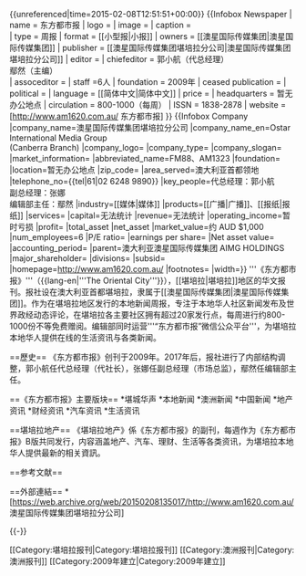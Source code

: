 {{unreferenced|time=2015-02-08T12:51:51+00:00}}
{{Infobox Newspaper
| name                = 东方都市报
| logo                = 
| image               = 
| caption             =  
| type                = 周报
| format              = [[小型报|小报]]
| owners              = [[澳星国际传媒集团|澳星国际传媒集团]]
| publisher           = [[澳星国际传媒集团堪培拉分公司|澳星国际传媒集团堪培拉分公司]]
| editor              = 
| chiefeditor         = 郭小航（代总经理）<br>鄢然（主编）<br>
| assoceditor         = 
| staff               =6人 
| foundation          = 2009年
| ceased publication  = 
| political           = 
| language            = [[简体中文|简体中文]]
| price               = 
| headquarters        = 暂无办公地点
| circulation         = 800-1000（每周）
| ISSN                = 1838-2878
| website             = [http://www.am1620.com.au/ 东方都市报]
}}
{{Infobox Company 
|company_name=澳星国际传媒集团堪培拉分公司
|company_name_en=Ostar International Media Group<br>(Canberra Branch)
|company_logo=
|company_type=
|company_slogan=
|market_information=
|abbreviated_name=FM88、AM1323
|foundation=
|location=暂无办公地点
|zip_code=
|area_served=澳大利亚首都领地
|telephone_no={{tel|61|02 6248 9890}}
|key_people=代总经理：郭小航<br>副总经理：张娜<br>编辑部主任：鄢然
|industry=[[媒体|媒体]]
|products=[[广播|广播]]、[[报纸|报纸]]
|services=
|capital=无法统计
|revenue=无法统计
|operating_income=暂时亏损
|profit=
|total_asset
|net_asset
|market_value=约 AUD $1,000
|num_employees=6
|P/E ratio=
|earnings per share=
|Net asset value=
|accounting_period=
|parent=澳大利亚澳星国际传媒集团 AIMG HOLDINGS
|major_shareholder=
|divisions=
|subsid=
|homepage=http://www.am1620.com.au/
|footnotes=
|width=}}
'''《东方都市报》'''（{{lang-en|'''The Oriental City'''}}），[[堪培拉|堪培拉]]地区的华文报刊。报社设在澳大利亚首都堪培拉，隶属于[[澳星国际传媒集团|澳星国际传媒集团]]。作为在堪培拉地区发行的本地新闻周报，专注于本地华人社区新闻发布及世界政经动态评论，在堪培拉各主要社区拥有超过20家发行点，每周进行约800-1000份不等免费赠阅。编辑部同时运营'''“东方都市报”微信公众平台'''，为堪培拉本地华人提供在线的生活资讯与各类新闻。

==歷史==
《东方都市报》创刊于2009年。2017年后，报社进行了内部结构调整，郭小航任代总经理（代社长），张娜任副总经理（市场总监），鄢然任编辑部主任。

==《东方都市报》主要版块==
*堪城华声
*本地新闻
*澳洲新闻
*中国新闻
*地产资讯
*财经资讯
*汽车资讯
*生活资讯

==堪培拉地产==
《堪培拉地产》係《东方都市报》的副刊，每週作为《东方都市报》B版共同发行，内容涵盖地产、汽车、理财、生活等各类资讯，为堪培拉本地华人提供最新的相关資訊。

==参考文献==
<div class="references-small">
<references />
</div>

==外部連結==
*[https://web.archive.org/web/20150208135017/http://www.am1620.com.au/ 澳星国际传媒集团堪培拉分公司]

{{-}}

[[Category:堪培拉报刊|Category:堪培拉报刊]]
[[Category:澳洲报刊|Category:澳洲报刊]]
[[Category:2009年建立|Category:2009年建立]]